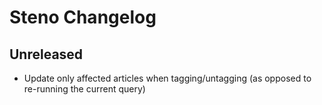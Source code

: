 # Steno Changelog

## Unreleased

- Update only affected articles when tagging/untagging (as opposed to re-running the current query)


